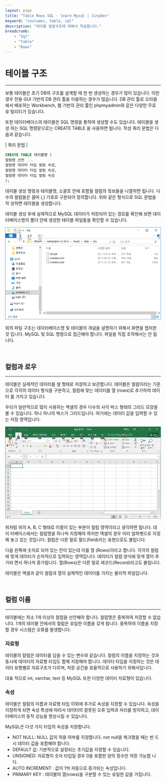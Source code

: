```yaml
---
layout: page
title: "Table Rows SQL - learn Mysql | JinyDev"
keyword: "coulumes, table, sql"
description: "테이블 컬럼구조에 대해서 학습합니다."
breadcrumb:
    - "Sql"
    - "Table"
    - "Rows"
--- 
```



# 테이블 구조
---
보통 테이블은 초기 DB의 구조를 설계할 때 한 번 생성하는 경우가 많이 있습니다. 이런 경우 전용 GUI 기반의 DB 관리 툴을 이용하는 경우가 많습니다. DB 관리 툴로 오라클 에서 배포하는 Workbench, 웹 기반의 관리 툴인 phpmyadmin와 같은 다양한 무료 유 틸리티가 있습니다.  

또한 데이터베이스의 테이블은 SQL 명령을 통하여 생성할 수도 있습니다. 테이블을 생성 하는 SQL 명령문으로는 CREATE TABLE 을 사용하면 됩니다. 작성 쿼리 문법은 다음과 같습니다.  

| 쿼리 문법 | 
```sql
CREATE TABLE 테이블명 ( 
컬럼명 선언 ... 
컬럼명 데이터 타입 컬럼 속성, 
컬럼명 데이터 타입 컬럼 속성, 
컬럼명 데이터 타입 컬럼 속성 
); 
```

데이블 생성 명령과 테이블명, 소괄호 안에 포함될 컬럼의 정보들을 나열하면 됩니다. 다 수의 컬럼들은 콤마 (,) 기호로 구분되어 정의합니다. 위와 같은 형식으로 SQL 문법을 작 성하면 테이블을 생성합니다.  

테이블 생성 후에 실제적으로 MySQL 데이터가 저장되어 있는 경로를 확인해 보면 데이 터베이스명의 폴더 안에 생성한 테이블 파일들을 확인할 수 있습니다.  

![폴더](./img/06_001.png)

위의 파일 구조는 데이터베이스명 및 테이블의 개념을 설명하기 위해서 화면을 캡처한 것 입니다. MySQL 및 SQL 명령으로 접근해야 합니다. 파일을 직접 조작해서는 안 됩니다.  

<br>

## 컬럼과 로우 
---
테이블은 실제적인 데이터를 셀 형태로 저장하고 보관합니다. 테이블은 컬럼이라는 기준 으로 각각의 데이터 형식을 구분하고, 컬럼에 맞는 데이터를 열 (rows)로 추가하여 데이터 를 가지고 있습니다.  

우리가 일반적으로 많이 사용하는 엑셀의 경우 다수의 사각 박스 형태의 그리드 모양을 볼 수 있습니다. 하나 하나의 박스가 그리드입니다. 여기에는 데이터 값을 입력할 수 있는 저장 영역입니다.  

![폴더](./img/06_002.png)

위처럼 위의 A, B, C 형태로 이름이 있는 부분이 컬럼 영역이라고 생각하면 됩니다. 데이 터베이스에서는 컬럼명을 하나씩 지정해야 하지만 엑셀의 경우 미리 알파벳으로 지정해 놓고 있는 것입니다. 컬럼은 다른 말로 필드(field)라는 표현으로도 불립니다.  

다음 왼쪽에 숫자로 되어 있는 칸이 있는데 이를 열 (Rows)이라고 합니다. 각각의 컬럼에 맞게 데이터가 순차적으로 입력되는 영역입니다. 데이터가 컬럼 양식에 맞게 열이 추가되 면서 하나씩 증가됩니다. 열(Rows)은 다른 말로 레코드(Record)라고도 불립니다.  

테이블은 엑셀과 같이 컬럼과 열의 실제적인 데이터를 가지는 물리적 파일입니다.  

<br>

## 컬럼 이름 
---
테이블에는 최소 1개 이상의 컬럼을 선언해야 합니다. 컬럼명은 중복하여 저장할 수 없습 니다. 1개의 테이블 안에서의 컬럼은 유일한 이름을 갖게 됩니다. 중복하여 이름을 지정 할 경우 시스템은 오류를 발생합니다.  

### 자료형 
테이블의 칼럼은 데이터를 담을 수 있는 변수와 같습니다. 컬럼의 이름을 지정하는 것과 동시에 데이터의 자료형 타입도 함께 지정해야 합니다. 데이터 타입을 지정하는 것은 데 이터 유형별로 자료구조가 다르며, 저장 공간을 효율적으로 사용하기 위해서입니다.  

대표 적으로 int, varchar, text 등 MySQL 또한 다양한 데이터 자료형이 있습니다. 

### 속성 
테이블은 컬럼의 이름과 자료형 타입 이외에 추가로 속성을 지정할 수 있습니다. 속성을 지정하게 되면 속성 특성에 따라서 데이터의 잘못된 오류 입력과 처리를 방지하고, 데이 터베이스의 동작 성능을 향상시킬 수 있습니다.  

MySQL은 다섯 가지 타입의 속성을 지원합니다.  
* NOT NULL: NULL 값의 허용 여부를 지정합니다. not null을 체크했을 때는 반 드시 데이터 값을 포함해야 합니다. 
* DEFAULT 값: 기본적으로 설정되는 초기값을 지정할 수 있습니다. 
* UNSIGNED: 자료형이 숫자 타입일 경우 0을 포함한 양의 정수만 저장 가능합 니다. 
* AUTO INCREMENT : 값이 1씩 자동으로 증가되는 속성입니다. 
* PRIMARY KEY : 테이블의 열(rows)을 구분할 수 있는 유일한 값을 가집니다. 